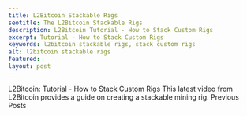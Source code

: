 ```yaml
---
title: L2Bitcoin Stackable Rigs
seotitle: The L2Bitcoin Stackable Rigs
description: L2Bitcoin Tutorial - How to Stack Custom Rigs
excerpt: Tutorial - How to Stack Custom Rigs 
keywords: l2bitcoin stackable rigs, stack custom rigs
alt: l2bitcoin stackable rigs
featured: 
layout: post
---
```

L2Bitcoin: Tutorial - How to Stack Custom Rigs
This latest video from L2Bitcoin provides a guide on creating a stackable mining rig.
Previous Posts
